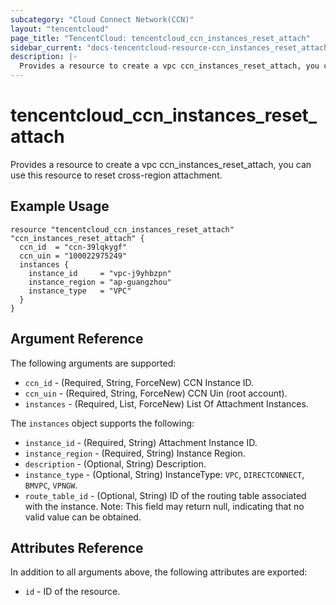 ```yaml
---
subcategory: "Cloud Connect Network(CCN)"
layout: "tencentcloud"
page_title: "TencentCloud: tencentcloud_ccn_instances_reset_attach"
sidebar_current: "docs-tencentcloud-resource-ccn_instances_reset_attach"
description: |-
  Provides a resource to create a vpc ccn_instances_reset_attach, you can use this resource to reset cross-region attachment.
---
```


# tencentcloud_ccn_instances_reset_attach

Provides a resource to create a vpc ccn_instances_reset_attach, you can use this resource to reset cross-region attachment.

## Example Usage

```hcl
resource "tencentcloud_ccn_instances_reset_attach" "ccn_instances_reset_attach" {
  ccn_id  = "ccn-39lqkygf"
  ccn_uin = "100022975249"
  instances {
    instance_id     = "vpc-j9yhbzpn"
    instance_region = "ap-guangzhou"
    instance_type   = "VPC"
  }
}
```

## Argument Reference

The following arguments are supported:

* `ccn_id` - (Required, String, ForceNew) CCN Instance ID.
* `ccn_uin` - (Required, String, ForceNew) CCN Uin (root account).
* `instances` - (Required, List, ForceNew) List Of Attachment Instances.

The `instances` object supports the following:

* `instance_id` - (Required, String) Attachment Instance ID.
* `instance_region` - (Required, String) Instance Region.
* `description` - (Optional, String) Description.
* `instance_type` - (Optional, String) InstanceType: `VPC`, `DIRECTCONNECT`, `BMVPC`, `VPNGW`.
* `route_table_id` - (Optional, String) ID of the routing table associated with the instance. Note: This field may return null, indicating that no valid value can be obtained.

## Attributes Reference

In addition to all arguments above, the following attributes are exported:

* `id` - ID of the resource.




